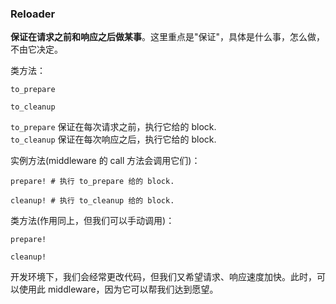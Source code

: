 ### Reloader

**保证在请求之前和响应之后做某事**。这里重点是"保证"，具体是什么事，怎么做，不由它决定。

类方法：

```
to_prepare

to_cleanup
```

`to_prepare` 保证在每次请求之前，执行它给的 block.
<br>
`to_cleanup` 保证在每次响应之后，执行它给的 block.

实例方法(middleware 的 call 方法会调用它们)：

```
prepare! # 执行 to_prepare 给的 block.

cleanup! # 执行 to_cleanup 给的 block.
```

类方法(作用同上，但我们可以手动调用)：

```
prepare!

cleanup!
```

开发环境下，我们会经常更改代码，但我们又希望请求、响应速度加快。此时，可以使用此 middleware，因为它可以帮我们达到愿望。


